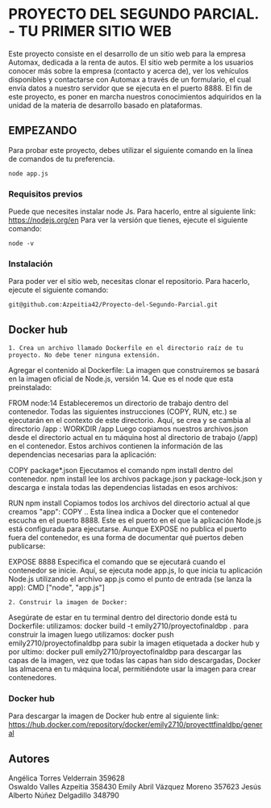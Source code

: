 # PROYECTO DEL SEGUNDO PARCIAL. - TU PRIMER SITIO WEB
Este proyecto consiste en el desarrollo de un sitio web para la empresa Automax, dedicada a la renta de autos. El sitio web permite a los usuarios conocer más sobre la empresa (contacto y acerca de), ver los vehículos disponibles y contactarse con Automax a través de un formulario, el cual envía datos a nuestro servidor que se ejecuta en el puerto 8888. 
El fin de este proyecto, es poner en marcha nuestros conocimientos adquiridos en la unidad de la materia de desarrollo basado en plataformas. 

## EMPEZANDO
Para probar este proyecto, debes utilizar el siguiente comando en la línea de comandos de tu preferencia.
```
node app.js
```
### Requisitos previos
Puede que necesites instalar node Js. Para hacerlo, entre al siguiente link: https://nodejs.org/en
Para ver la versión que tienes, ejecute el siguiente comando:
```
node -v
```
### Instalación
Para poder ver el sitio web, necesitas clonar el repositorio. Para hacerlo, ejecute el siguiente comando: 
```
git@github.com:Azpeitia42/Proyecto-del-Segundo-Parcial.git  
```
## Docker hub 
    1. Crea un archivo llamado Dockerfile en el directorio raíz de tu proyecto. No debe tener ninguna extensión.
Agregar el contenido al Dockerfile:
La imagen que construiremos se basará en la imagen oficial de Node.js, versión 14. Que es el node que esta preinstalado: 

FROM node:14
Estableceremos un directorio de trabajo dentro del contenedor. Todas las siguientes instrucciones (COPY, RUN, etc.) se ejecutarán en el contexto de este directorio. Aquí, se crea y se cambia al directorio /app : 
WORKDIR /app
Luego copiamos nuestros archivos.json desde el directorio actual en tu máquina host al directorio de trabajo (/app) en el contenedor. Estos archivos contienen la información de las dependencias necesarias para la aplicación: 

COPY package*.json
Ejecutamos el comando npm install dentro del contenedor. npm install lee los archivos package.json y package-lock.json y descarga e instala todas las dependencias listadas en esos archivos: 

RUN npm install
Copiamos todos los archivos del directorio actual al que creamos "app": 
COPY ..
Esta línea indica a Docker que el contenedor escucha en el puerto 8888. Este es el puerto en el que la aplicación Node.js está configurada para ejecutarse. Aunque EXPOSE no publica el puerto fuera del contenedor, es una forma de        documentar qué puertos deben publicarse: 

EXPOSE 8888
Especifica el comando que se ejecutará cuando el contenedor se inicie. Aquí, se ejecuta node app.js, lo que inicia tu aplicación Node.js utilizando el archivo app.js como el punto de entrada (se lanza la app):
CMD ["node", "app.js"]

    2. Construir la imagen de Docker: 
Asegúrate de estar en tu terminal dentro del directorio donde está tu Dockerfile:
utilizamos: docker build -t emily2710/proyectofinaldbp . para construir la imagen
luego utilizamos: docker push emily2710/proyectofinaldbp para subir la imagen etiquetada a docker hub  y por ultimo: docker pull emily2710/proyectofinaldbp para descargar las capas de la imagen, vez que todas las capas han sido descargadas, Docker las almacena en tu máquina local, permitiéndote usar la imagen para crear contenedores.
### Docker hub
Para descargar la imagen de Docker hub entre al siguiente link:
https://hub.docker.com/repository/docker/emily2710/proyecttfinaldbp/general

## Autores
Angélica Torres Velderrain 359628     
Oswaldo Valles Azpeitia 358430
Emily Abril Vázquez Moreno 357623
Jesús Alberto Núñez Delgadillo 348790

